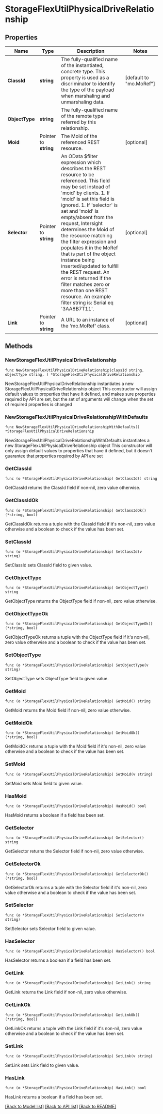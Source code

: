 # StorageFlexUtilPhysicalDriveRelationship

## Properties

Name | Type | Description | Notes
------------ | ------------- | ------------- | -------------
**ClassId** | **string** | The fully-qualified name of the instantiated, concrete type. This property is used as a discriminator to identify the type of the payload when marshaling and unmarshaling data. | [default to "mo.MoRef"]
**ObjectType** | **string** | The fully-qualified name of the remote type referred by this relationship. | 
**Moid** | Pointer to **string** | The Moid of the referenced REST resource. | [optional] 
**Selector** | Pointer to **string** | An OData $filter expression which describes the REST resource to be referenced. This field may be set instead of &#39;moid&#39; by clients. 1. If &#39;moid&#39; is set this field is ignored. 1. If &#39;selector&#39; is set and &#39;moid&#39; is empty/absent from the request, Intersight determines the Moid of the resource matching the filter expression and populates it in the MoRef that is part of the object instance being inserted/updated to fulfill the REST request. An error is returned if the filter matches zero or more than one REST resource. An example filter string is: Serial eq &#39;3AA8B7T11&#39;. | [optional] 
**Link** | Pointer to **string** | A URL to an instance of the &#39;mo.MoRef&#39; class. | [optional] 

## Methods

### NewStorageFlexUtilPhysicalDriveRelationship

`func NewStorageFlexUtilPhysicalDriveRelationship(classId string, objectType string, ) *StorageFlexUtilPhysicalDriveRelationship`

NewStorageFlexUtilPhysicalDriveRelationship instantiates a new StorageFlexUtilPhysicalDriveRelationship object
This constructor will assign default values to properties that have it defined,
and makes sure properties required by API are set, but the set of arguments
will change when the set of required properties is changed

### NewStorageFlexUtilPhysicalDriveRelationshipWithDefaults

`func NewStorageFlexUtilPhysicalDriveRelationshipWithDefaults() *StorageFlexUtilPhysicalDriveRelationship`

NewStorageFlexUtilPhysicalDriveRelationshipWithDefaults instantiates a new StorageFlexUtilPhysicalDriveRelationship object
This constructor will only assign default values to properties that have it defined,
but it doesn't guarantee that properties required by API are set

### GetClassId

`func (o *StorageFlexUtilPhysicalDriveRelationship) GetClassId() string`

GetClassId returns the ClassId field if non-nil, zero value otherwise.

### GetClassIdOk

`func (o *StorageFlexUtilPhysicalDriveRelationship) GetClassIdOk() (*string, bool)`

GetClassIdOk returns a tuple with the ClassId field if it's non-nil, zero value otherwise
and a boolean to check if the value has been set.

### SetClassId

`func (o *StorageFlexUtilPhysicalDriveRelationship) SetClassId(v string)`

SetClassId sets ClassId field to given value.


### GetObjectType

`func (o *StorageFlexUtilPhysicalDriveRelationship) GetObjectType() string`

GetObjectType returns the ObjectType field if non-nil, zero value otherwise.

### GetObjectTypeOk

`func (o *StorageFlexUtilPhysicalDriveRelationship) GetObjectTypeOk() (*string, bool)`

GetObjectTypeOk returns a tuple with the ObjectType field if it's non-nil, zero value otherwise
and a boolean to check if the value has been set.

### SetObjectType

`func (o *StorageFlexUtilPhysicalDriveRelationship) SetObjectType(v string)`

SetObjectType sets ObjectType field to given value.


### GetMoid

`func (o *StorageFlexUtilPhysicalDriveRelationship) GetMoid() string`

GetMoid returns the Moid field if non-nil, zero value otherwise.

### GetMoidOk

`func (o *StorageFlexUtilPhysicalDriveRelationship) GetMoidOk() (*string, bool)`

GetMoidOk returns a tuple with the Moid field if it's non-nil, zero value otherwise
and a boolean to check if the value has been set.

### SetMoid

`func (o *StorageFlexUtilPhysicalDriveRelationship) SetMoid(v string)`

SetMoid sets Moid field to given value.

### HasMoid

`func (o *StorageFlexUtilPhysicalDriveRelationship) HasMoid() bool`

HasMoid returns a boolean if a field has been set.

### GetSelector

`func (o *StorageFlexUtilPhysicalDriveRelationship) GetSelector() string`

GetSelector returns the Selector field if non-nil, zero value otherwise.

### GetSelectorOk

`func (o *StorageFlexUtilPhysicalDriveRelationship) GetSelectorOk() (*string, bool)`

GetSelectorOk returns a tuple with the Selector field if it's non-nil, zero value otherwise
and a boolean to check if the value has been set.

### SetSelector

`func (o *StorageFlexUtilPhysicalDriveRelationship) SetSelector(v string)`

SetSelector sets Selector field to given value.

### HasSelector

`func (o *StorageFlexUtilPhysicalDriveRelationship) HasSelector() bool`

HasSelector returns a boolean if a field has been set.

### GetLink

`func (o *StorageFlexUtilPhysicalDriveRelationship) GetLink() string`

GetLink returns the Link field if non-nil, zero value otherwise.

### GetLinkOk

`func (o *StorageFlexUtilPhysicalDriveRelationship) GetLinkOk() (*string, bool)`

GetLinkOk returns a tuple with the Link field if it's non-nil, zero value otherwise
and a boolean to check if the value has been set.

### SetLink

`func (o *StorageFlexUtilPhysicalDriveRelationship) SetLink(v string)`

SetLink sets Link field to given value.

### HasLink

`func (o *StorageFlexUtilPhysicalDriveRelationship) HasLink() bool`

HasLink returns a boolean if a field has been set.


[[Back to Model list]](../README.md#documentation-for-models) [[Back to API list]](../README.md#documentation-for-api-endpoints) [[Back to README]](../README.md)


